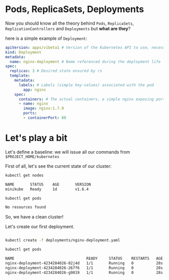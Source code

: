 # Pods, ReplicaSets, Deployments

Now you should know all the theory behind `Pods`, `ReplicaSets`, `ReplicationControllers` and `Deployments` but **what are they**?

here is a simple example of `Deployment`:

```yaml
apiVersion: apps/v1beta1 # Version of the Kubernetes API to use, necessary for kubectl
kind: Deployment
metadata:
  name: nginx-deployment # Name referenced during the deployment life
spec:
  replicas: 3 # Desired state ensured by rs
  template:
    metadata:
      labels: # Labels (simple key-values) associated with the pod
        app: nginx
    spec:
      containers: # The actual containers, a simple nginx exposing port 80
      - name: nginx
        image: nginx:1.7.9
        ports:
        - containerPort: 80
```

# Let's play a bit

Let's define a baseline: we will issue all our commands from `$PROJECT_HOME/kubernetes`

First of all, let's see the current state of our cluster:

```bash
kubectl get nodes

NAME       STATUS    AGE       VERSION
minikube   Ready     1d        v1.6.4
```

```bash
kubectl get pods

No resources found
```

So, we have a clean cluster!

Let's create our first deployment.

```bash

kubectl create -f deployments/nginx-deployment.yaml

kubectl get pods

NAME                                READY     STATUS    RESTARTS   AGE
nginx-deployment-4234284026-02j4d   1/1       Running   0          28s
nginx-deployment-4234284026-267f6   1/1       Running   0          28s
nginx-deployment-4234284026-g9819   1/1       Running   0          28s
```

